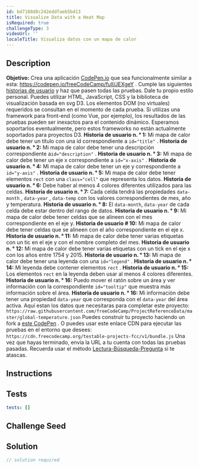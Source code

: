 ```yaml
---
id: bd7188d8c242eddfaeb5bd13
title: Visualize Data with a Heat Map
isRequired: true
challengeType: 3
videoUrl: ''
localeTitle: Visualiza datos con un mapa de calor
---
```


## Description
<section id="description"> <strong>Objetivo:</strong> Crea una aplicación <a href="https://codepen.io" target="_blank">CodePen.io</a> que sea funcionalmente similar a esta: <a href="https://codepen.io/freeCodeCamp/full/JEXgeY" target="_blank">https://codepen.io/freeCodeCamp/full/JEXgeY</a> . Cumple las siguientes <a href="https://en.wikipedia.org/wiki/User_story" target="_blank">historias de usuario</a> y haz que pasen todas las pruebas. Dale tu propio estilo personal. Puedes utilizar HTML, JavaScript, CSS y la biblioteca de visualización basada en svg D3. Los elementos DOM (no virtuales) requeridos se consultan en el momento de cada prueba. Si utilizas una framework para front-end (como Vue, por ejemplo), los resultados de las pruebas pueden ser inexactos para el contenido dinámico. Esperamos soportarlos eventualmente, pero estos frameworks no están actualmente soportados para proyectos D3. <strong>Historia de usuario n. ° 1:</strong> Mi mapa de calor debe tener un título con una id correspondiente a <code>id=&quot;title&quot;</code> . <strong>Historia de usuario n. ° 2:</strong> Mi mapa de calor debe tener una descripción correspondiente a<code>id=&quot;description&quot;</code> . <strong>Historia de usuario n. ° 3:</strong> Mi mapa de calor debe tener un eje x correspondiente a <code>id=&quot;x-axis&quot;</code> . <strong>Historia de usuario n. ° 4:</strong> Mi mapa de calor debe tener un eje y correspondiente a <code>id=&quot;y-axis&quot;</code> . <strong>Historia de usuario n. ° 5:</strong> Mi mapa de calor debe tener elementos <code>rect</code> con una <code>class=&quot;cell&quot;</code> que representa los datos. <strong>Historia de usuario n. ° 6:</strong> Debe haber al menos 4 colores diferentes utilizados para las celdas. <strong>Historia de usuario n. ° 7:</strong> Cada celda tendrá las propiedades <code>data-month</code> , <code>data-year</code> , <code>data-temp</code> con los valores correspondientes de mes, año y temperatura. <strong>Historia de usuario n. ° 8:</strong> El <code>data-month</code>, <code>data-year</code> de cada celda debe estar dentro del rango de datos. <strong>Historia de usuario n. ° 9:</strong> Mi mapa de calor debe tener celdas que se alineen con el mes correspondiente en el eje y. <strong>Historia de usuario # 10:</strong> Mi mapa de calor debe tener celdas que se alineen con el año correspondiente en el eje x. <strong>Historia de usuario n. ° 11:</strong> Mi mapa de calor debe tener varias etiquetas con un tic en el eje y con el nombre completo del mes. <strong>Historia de usuario n. ° 12:</strong> Mi mapa de calor debe tener varias etiquetas con un tick en el eje x con los años entre 1754 y 2015. <strong>Historia de usuario n. ° 13:</strong> Mi mapa de calor debe tener una leyenda con una <code>id=&quot;legend&quot;</code> . <strong>Historia de usuario n. ° 14:</strong> Mi leyenda debe contener elementos <code>rect</code> . <strong>Historia de usuario n. ° 15:</strong> Los elementos <code>rect</code> en la leyenda deben usar al menos 4 colores diferentes. <strong>Historia de usuario n. ° 16:</strong> Puedo mover el ratón sobre un área y ver información con la correspondiente <code>id=&quot;tooltip&quot;</code> que muestra más información sobre el área. <strong>Historia de usuario n. ° 16:</strong> Mi información debe tener una propiedad <code>data-year</code> que corresponda con el <code>data-year</code> del área activa. Aquí estan los datos que necesitaras para completar este proyecto: <code>https://raw.githubusercontent.com/freeCodeCamp/ProjectReferenceData/master/global-temperature.json</code> Puedes construir tu proyecto haciendo un fork a <a href="https://codepen.io/freeCodeCamp/pen/MJjpwO" target="_blank">este CodePen</a> . O puedes usar este enlace CDN para ejecutar las pruebas en el entorno que desees: <code>https://cdn.freecodecamp.org/testable-projects-fcc/v1/bundle.js</code> Una vez que hayas terminado, envía la URL a tu cuenta con todas las pruebas pasadas. Recuerda usar el método <a href="https://forum.freecodecamp.org/t/how-to-get-help-when-you-are-stuck/19514" target="_blank">Lectura-Búsqueda-Pregunta</a> si te atascas. </section>

## Instructions
<section id="instructions">
</section>

## Tests
<section id='tests'>

```yml
tests: []

```

</section>

## Challenge Seed
<section id='challengeSeed'>

</section>

## Solution
<section id='solution'>

```js
// solution required
```
</section>
